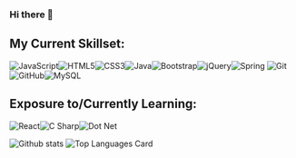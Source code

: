 ### Hi there 👋

<h2>My Current Skillset: </h2>

<img alt="JavaScript" src="https://img.shields.io/badge/javascript%20-%23323330.svg?&style=for-the-badge&logo=javascript&logoColor=%23F7DF1E"/><img alt="HTML5" src="https://img.shields.io/badge/html5%20-%23E34F26.svg?&style=for-the-badge&logo=html5&logoColor=white"/><img alt="CSS3" src="https://img.shields.io/badge/css3%20-%231572B6.svg?&style=for-the-badge&logo=css3&logoColor=white"/><img alt="Java" src="https://img.shields.io/badge/java-%23ED8B00.svg?&style=for-the-badge&logo=java&logoColor=white"/><img alt="Bootstrap" src="https://img.shields.io/badge/bootstrap%20-%23563D7C.svg?&style=for-the-badge&logo=bootstrap&logoColor=white"/><img alt="jQuery" src="https://img.shields.io/badge/jquery%20-%230769AD.svg?&style=for-the-badge&logo=jquery&logoColor=white"/><img alt="Spring" src="https://img.shields.io/badge/spring%20-%236DB33F.svg?&style=for-the-badge&logo=spring&logoColor=white"/>
<img alt="Git" src="https://img.shields.io/badge/git%20-%23F05033.svg?&style=for-the-badge&logo=git&logoColor=white"/><img alt="GitHub" src="https://img.shields.io/badge/github%20-%23121011.svg?&style=for-the-badge&logo=github&logoColor=white"/><img alt="MySQL" src="https://img.shields.io/badge/mysql-%2300f.svg?&style=for-the-badge&logo=mysql&logoColor=white"/>

<h2>Exposure to/Currently Learning: </h2>

<img alt="React" src="https://img.shields.io/badge/React-20232A?style=for-the-badge&logo=react&logoColor=61DAFB"/><img alt="C Sharp" src="https://img.shields.io/badge/c%23-%23239120.svg?style=for-the-badge&logo=c-sharp&logoColor=white"/><img alt="Dot Net" src="https://img.shields.io/badge/.NET-5C2D91?style=for-the-badge&logo=.net&logoColor=white"/>

![Github stats](https://github-readme-stats.vercel.app/api?username=kenyon-luce&show_icons=true&count_private=true&include_all_commits=true)
![Top Languages Card](https://github-readme-stats.vercel.app/api/top-langs/?username=kenyon-luce&layout=compact)

<!--
**kenyon-luce/kenyon-luce** is a ✨ _special_ ✨ repository because its `README.md` (this file) appears on your GitHub profile.

Here are some ideas to get you started:

- 🔭 I’m currently working on ...
- 🌱 I’m currently learning ...
- 👯 I’m looking to collaborate on ...
- 🤔 I’m looking for help with ...
- 💬 Ask me about ...
- 📫 How to reach me: ...
- 😄 Pronouns: ...
- ⚡ Fun fact: ...
-->

